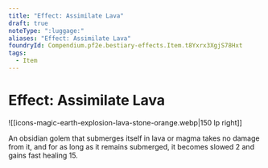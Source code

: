 ```yaml
---
title: "Effect: Assimilate Lava"
draft: true
noteType: ":luggage:"
aliases: "Effect: Assimilate Lava"
foundryId: Compendium.pf2e.bestiary-effects.Item.t8Yxrx3XgjS78Hxt
tags:
  - Item
---
```


# Effect: Assimilate Lava
![[icons-magic-earth-explosion-lava-stone-orange.webp|150 lp right]]

An obsidian golem that submerges itself in lava or magma takes no damage from it, and for as long as it remains submerged, it becomes slowed 2 and gains fast healing 15.
